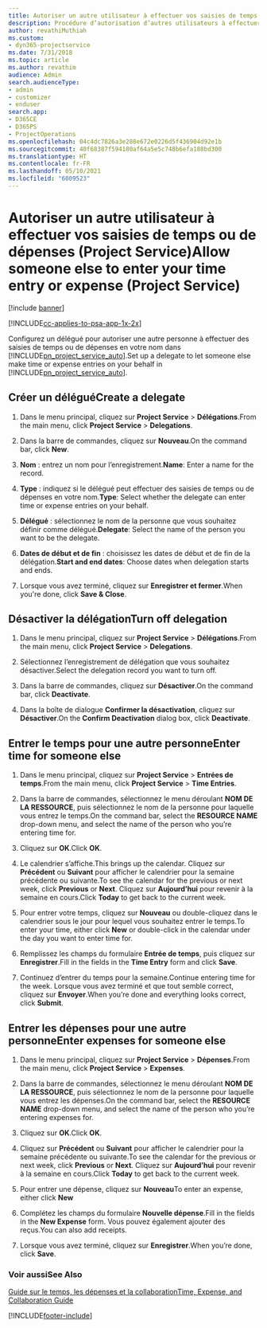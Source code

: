 ```yaml
---
title: Autoriser un autre utilisateur à effectuer vos saisies de temps ou de dépenses
description: Procédure d’autorisation d’autres utilisateurs à effectuer vos saisies de temps ou de dépenses dans Project Service
author: revathiMuthiah
ms.custom:
- dyn365-projectservice
ms.date: 7/31/2018
ms.topic: article
ms.author: revathim
audience: Admin
search.audienceType:
- admin
- customizer
- enduser
search.app:
- D365CE
- D365PS
- ProjectOperations
ms.openlocfilehash: 04c4dc7826a3e288e672e0226d5f436904d92e1b
ms.sourcegitcommit: 40f68387f594180af64a5e5c748b6efa188bd300
ms.translationtype: HT
ms.contentlocale: fr-FR
ms.lasthandoff: 05/10/2021
ms.locfileid: "6009523"
---
```

# <a name="allow-someone-else-to-enter-your-time-entry-or-expense-project-service"></a><span data-ttu-id="84c83-103">Autoriser un autre utilisateur à effectuer vos saisies de temps ou de dépenses (Project Service)</span><span class="sxs-lookup"><span data-stu-id="84c83-103">Allow someone else to enter your time entry or expense (Project Service)</span></span>

[!include [banner](../includes/psa-now-project-operations.md)]

[!INCLUDE[cc-applies-to-psa-app-1x-2x](../includes/cc-applies-to-psa-app-1x-2x.md)]

<span data-ttu-id="84c83-104">Configurez un délégué pour autoriser une autre personne à effectuer des saisies de temps ou de dépenses en votre nom dans [!INCLUDE[pn_project_service_auto](../includes/pn-project-service-auto.md)].</span><span class="sxs-lookup"><span data-stu-id="84c83-104">Set up a delegate to let someone else make time or expense entries on your behalf in [!INCLUDE[pn_project_service_auto](../includes/pn-project-service-auto.md)].</span></span>  
  
## <a name="create-a-delegate"></a><span data-ttu-id="84c83-105">Créer un délégué</span><span class="sxs-lookup"><span data-stu-id="84c83-105">Create a delegate</span></span>  
  
1.  <span data-ttu-id="84c83-106">Dans le menu principal, cliquez sur **Project Service** > **Délégations**.</span><span class="sxs-lookup"><span data-stu-id="84c83-106">From the main menu, click **Project Service** > **Delegations**.</span></span>  
  
2.  <span data-ttu-id="84c83-107">Dans la barre de commandes, cliquez sur **Nouveau**.</span><span class="sxs-lookup"><span data-stu-id="84c83-107">On the command bar, click **New**.</span></span>  
  
3. <span data-ttu-id="84c83-108">**Nom** : entrez un nom pour l’enregistrement.</span><span class="sxs-lookup"><span data-stu-id="84c83-108">**Name**: Enter a name for the record.</span></span>  
  
4. <span data-ttu-id="84c83-109">**Type** : indiquez si le délégué peut effectuer des saisies de temps ou de dépenses en votre nom.</span><span class="sxs-lookup"><span data-stu-id="84c83-109">**Type**: Select whether the delegate can enter time or expense entries on your behalf.</span></span>  
  
5. <span data-ttu-id="84c83-110">**Délégué** : sélectionnez le nom de la personne que vous souhaitez définir comme délégué.</span><span class="sxs-lookup"><span data-stu-id="84c83-110">**Delegate**: Select the name of the person you want to be the delegate.</span></span>  
  
6. <span data-ttu-id="84c83-111">**Dates de début et de fin** : choisissez les dates de début et de fin de la délégation.</span><span class="sxs-lookup"><span data-stu-id="84c83-111">**Start and end dates**: Choose dates when delegation starts and ends.</span></span>  
  
7.  <span data-ttu-id="84c83-112">Lorsque vous avez terminé, cliquez sur **Enregistrer et fermer**.</span><span class="sxs-lookup"><span data-stu-id="84c83-112">When you're done, click **Save & Close**.</span></span>  
  
## <a name="turn-off-delegation"></a><span data-ttu-id="84c83-113">Désactiver la délégation</span><span class="sxs-lookup"><span data-stu-id="84c83-113">Turn off delegation</span></span>  
  
1.  <span data-ttu-id="84c83-114">Dans le menu principal, cliquez sur **Project Service** > **Délégations**.</span><span class="sxs-lookup"><span data-stu-id="84c83-114">From the main menu, click **Project Service** > **Delegations**.</span></span>  
  
2.  <span data-ttu-id="84c83-115">Sélectionnez l’enregistrement de délégation que vous souhaitez désactiver.</span><span class="sxs-lookup"><span data-stu-id="84c83-115">Select the delegation record you want to turn off.</span></span>  
  
3.  <span data-ttu-id="84c83-116">Dans la barre de commandes, cliquez sur **Désactiver**.</span><span class="sxs-lookup"><span data-stu-id="84c83-116">On the command bar, click **Deactivate**.</span></span>  
  
4.  <span data-ttu-id="84c83-117">Dans la boîte de dialogue **Confirmer la désactivation**, cliquez sur **Désactiver**.</span><span class="sxs-lookup"><span data-stu-id="84c83-117">On the **Confirm Deactivation** dialog box, click **Deactivate**.</span></span>  
  
## <a name="enter-time-for-someone-else"></a><span data-ttu-id="84c83-118">Entrer le temps pour une autre personne</span><span class="sxs-lookup"><span data-stu-id="84c83-118">Enter time for someone else</span></span>  
  
1.  <span data-ttu-id="84c83-119">Dans le menu principal, cliquez sur **Project Service** > **Entrées de temps**.</span><span class="sxs-lookup"><span data-stu-id="84c83-119">From the main menu, click **Project Service** > **Time Entries**.</span></span>  
  
2.  <span data-ttu-id="84c83-120">Dans la barre de commandes, sélectionnez le menu déroulant **NOM DE LA RESSOURCE**, puis sélectionnez le nom de la personne pour laquelle vous entrez le temps.</span><span class="sxs-lookup"><span data-stu-id="84c83-120">On the command bar, select the **RESOURCE NAME** drop-down menu, and select the name of the person who you’re entering time for.</span></span>  
  
3.  <span data-ttu-id="84c83-121">Cliquez sur **OK**.</span><span class="sxs-lookup"><span data-stu-id="84c83-121">Click **OK**.</span></span>  
  
4.  <span data-ttu-id="84c83-122">Le calendrier s’affiche.</span><span class="sxs-lookup"><span data-stu-id="84c83-122">This brings up the calendar.</span></span> <span data-ttu-id="84c83-123">Cliquez sur **Précédent** ou **Suivant** pour afficher le calendrier pour la semaine précédente ou suivante.</span><span class="sxs-lookup"><span data-stu-id="84c83-123">To see the calendar for the previous or next week, click **Previous** or **Next**.</span></span> <span data-ttu-id="84c83-124">Cliquez sur **Aujourd’hui** pour revenir à la semaine en cours.</span><span class="sxs-lookup"><span data-stu-id="84c83-124">Click **Today** to get back to the current week.</span></span>  
  
5.  <span data-ttu-id="84c83-125">Pour entrer votre temps, cliquez sur **Nouveau** ou double-cliquez dans le calendrier sous le jour pour lequel vous souhaitez entrer le temps.</span><span class="sxs-lookup"><span data-stu-id="84c83-125">To enter your time, either click **New** or double-click in the calendar under the day you want to enter time for.</span></span>  
  
6.  <span data-ttu-id="84c83-126">Remplissez les champs du formulaire **Entrée de temps**, puis cliquez sur **Enregistrer**.</span><span class="sxs-lookup"><span data-stu-id="84c83-126">Fill in the fields in the **Time Entry** form and click **Save**.</span></span>  
  
7.  <span data-ttu-id="84c83-127">Continuez d’entrer du temps pour la semaine.</span><span class="sxs-lookup"><span data-stu-id="84c83-127">Continue entering time for the week.</span></span> <span data-ttu-id="84c83-128">Lorsque vous avez terminé et que tout semble correct, cliquez sur **Envoyer**.</span><span class="sxs-lookup"><span data-stu-id="84c83-128">When you’re done and everything looks correct, click **Submit**.</span></span>  
  
## <a name="enter-expenses-for-someone-else"></a><span data-ttu-id="84c83-129">Entrer les dépenses pour une autre personne</span><span class="sxs-lookup"><span data-stu-id="84c83-129">Enter expenses for someone else</span></span>  
  
1.  <span data-ttu-id="84c83-130">Dans le menu principal, cliquez sur **Project Service** > **Dépenses**.</span><span class="sxs-lookup"><span data-stu-id="84c83-130">From the main menu, click **Project Service** > **Expenses**.</span></span>  
  
2.  <span data-ttu-id="84c83-131">Dans la barre de commandes, sélectionnez le menu déroulant **NOM DE LA RESSOURCE**, puis sélectionnez le nom de la personne pour laquelle vous entrez les dépenses.</span><span class="sxs-lookup"><span data-stu-id="84c83-131">On the command bar, select the **RESOURCE NAME** drop-down menu, and select the name of the person who you’re entering expenses for.</span></span>  
  
3.  <span data-ttu-id="84c83-132">Cliquez sur **OK**.</span><span class="sxs-lookup"><span data-stu-id="84c83-132">Click **OK**.</span></span>  
  
4.  <span data-ttu-id="84c83-133">Cliquez sur **Précédent** ou **Suivant** pour afficher le calendrier pour la semaine précédente ou suivante.</span><span class="sxs-lookup"><span data-stu-id="84c83-133">To see the calendar for the previous or next week, click **Previous** or **Next**.</span></span> <span data-ttu-id="84c83-134">Cliquez sur **Aujourd’hui** pour revenir à la semaine en cours.</span><span class="sxs-lookup"><span data-stu-id="84c83-134">Click **Today** to get back to the current week.</span></span>  
  
5.  <span data-ttu-id="84c83-135">Pour entrer une dépense, cliquez sur **Nouveau**</span><span class="sxs-lookup"><span data-stu-id="84c83-135">To enter an expense, either click **New**</span></span>  
  
6.  <span data-ttu-id="84c83-136">Complétez les champs du formulaire **Nouvelle dépense**.</span><span class="sxs-lookup"><span data-stu-id="84c83-136">Fill in the fields in the **New Expense** form.</span></span> <span data-ttu-id="84c83-137">Vous pouvez également ajouter des reçus.</span><span class="sxs-lookup"><span data-stu-id="84c83-137">You can also add receipts.</span></span>  
  
7.  <span data-ttu-id="84c83-138">Lorsque vous avez terminé, cliquez sur **Enregistrer**.</span><span class="sxs-lookup"><span data-stu-id="84c83-138">When you’re done, click **Save**.</span></span>  
  
### <a name="see-also"></a><span data-ttu-id="84c83-139">Voir aussi</span><span class="sxs-lookup"><span data-stu-id="84c83-139">See Also</span></span>  
 [<span data-ttu-id="84c83-140">Guide sur le temps, les dépenses et la collaboration</span><span class="sxs-lookup"><span data-stu-id="84c83-140">Time, Expense, and Collaboration Guide</span></span>](../psa/time-expense-collaboration-guide.md)


[!INCLUDE[footer-include](../includes/footer-banner.md)]